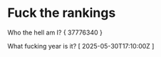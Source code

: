 # Fuck the rankings

Who the hell am I?
{ 37776340 }

What fucking year is it?
[ 2025-05-30T17:10:00Z ]
